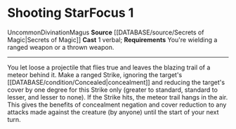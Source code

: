 ﻿---
actions: '[one-action]'
component:
- Verbal
heighten_level: '1'
id: '1042'
level: '1'
name: Shooting Star
rarity: Uncommon
requirement: You're wielding a ranged weapon or a thrown weapon.
school: Divination
source: '[[DATABASE/source/Secrets of Magic|Secrets of Magic]]'
trait:
- '[[DATABASE/trait/Divination|Divination]]'
- '[[DATABASE/trait/Magus|Magus]]'
- '[[DATABASE/trait/Uncommon|Uncommon]]'
type: Focus

---
# Shooting Star<span class="item-type">Focus 1</span>

<span class="trait-uncommon item-trait">Uncommon</span><span class="item-trait">Divination</span><span class="item-trait">Magus</span>
**Source** [[DATABASE/source/Secrets of Magic|Secrets of Magic]] 
**Cast** <span class="action-icon">1</span> verbal; **Requirements** You're wielding a ranged weapon or a thrown weapon.

---
You let loose a projectile that flies true and leaves the blazing trail of a meteor behind it. Make a ranged Strike, ignoring the target's [[DATABASE/condition/Concealed|concealment]] and reducing the target's cover by one degree for this Strike only (greater to standard, standard to lesser, and lesser to none). If the Strike hits, the meteor trail hangs in the air. This gives the benefits of concealment negation and cover reduction to any attacks made against the creature (by anyone) until the start of your next turn.